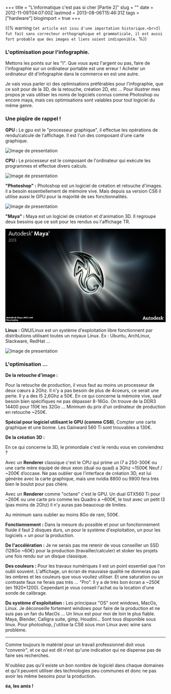 +++
title = "L'informatique c'est pas si cher [Partie 2]"
slug = ""
date = 2012-11-09T04:07:00Z
lastmod = 2013-08-06T15:46:31Z
tags = ["hardware"]
blogimport = true
+++

{{% warning `Cet article est issu d'une importation historique.<br>Il fut fait sans correcteur orthographique et grammaticale, il est aussi fort probable que des images et liens soient indisponible.` %}}

### L'optimisation pour l'infographie.

Mettons les points sur les "I". Que vous ayez l'argent ou pas, faire de l'infographie sur un ordinateur portable est une erreur ! Acheter un ordinateur dit d'infographie dans le commerce en est une autre.

Je vais vous parler ici des optimisations préférables pour l'infographie, que ce soit pour de la 3D, de la retouche, création 2D, etc ... Pour illustrer mes propos je vais utiliser les noms de logiciels connus comme Photoshop ou encore maya, mais ces optimisations sont valables pour tout logiciel du même genre.

### Une piqûre de rappel !

 **GPU :** Le gpu est le "processeur graphique", il effectue les opérations de rendu/calcule de l'affichage. Il est l'un des composant d'une carte graphique.

![Image de presentation](/images/static.pcinpact.com-images-bd-news-106359-geforce-gtx-560-ti-448-cores.png "")

**CPU :** Le processeur est le composant de l'ordinateur qui exécute les programmes et effectue divers calculs.

![Image de presentation](/images/hostwisely.com-wp-content-uploads-2011-02-intel-xeon-cpu-04351.jpg "")

**"Photoshop" :** Photoshop est un logiciel de création et retouche d'images. il a besoin essentiellement de mémoire vive. Mais depuis sa version CS6 il utilise aussi le GPU pour la majorité de ses fonctionnalités.

![Image de presentation](/images/www.formation-photoshop-pro.fr-wp-content-uploads-logo-photoshop.png "")

**"Maya" :** Maya est un logiciel de création et d'animation 3D. Il regroupe deux besoins que ce soit pour les rendus ou l'affichage TR.

![Image de presentation](/images/www.toxik.sk-img-maya_2013.png "")

**Linux :** GNU/Linux est un système d'exploitation libre fonctionnent par distributions utilisant toutes un noyaux Linux. Ex : Ubuntu, ArchLinux, Slackware, RedHat ...

![Image de presentation](/images/www.aquaray.fr-assets-fr-images-product-linux_negro_blanco.png "")

### L'optimisation ...

 **De la retouche d'image :**

Pour la retouche de production, il vous faut au moins un processeur de deux cœurs à 2Ghz. Il n'y a pas besoin de plus de 4coeurs, ce serait une perte. Il y a des I5 2,6Ghz a 50€. En ce qui concerne la mémoire vive, sauf besoin bien spécifiques ne pas dépasser 8-16Go. On trouve de la DDR3 14400 pour 110€ les 32Go ... Minimum du prix d'un ordinateur de production en retouche ~250€.

**Spécial pour logiciel utilisant le GPU (comme CS6)**, Compter une carte graphique et une bonne. Les Gainward 560 Ti sont trouvables a 130€.

**De la création 3D :**

En ce qui concerne la 3D, le primordiale c'est le rendu vous en conviendrez ?

Avec un **Renderer** classique c'est le CPU qui prime un I7 a 250-300€ ou une carte mère équipé de deux xeon (dual ou quad) a 3Ghz ~1500€ Neuf / ~200€ d’occase. Ne pas oublier que l'interface de création 3D, est lui générée avec la carte graphique, mais une nvidia 8800 ou 9800 fera très bien le boulot pour pas chère.

Avec un **Renderer** comme "octane" c'est le GPU. Un dual GTX560 Ti pour ~260€ ou une carte pro comme les Quadro a ~600€, le tout avec un petit I3 (pas moins de 2Ghz) il n'y auras pas beaucoup de limites.

Au minimum sans oublier au moins 8Go de ram, 500€.

**Fonctionnement :** Dans la mesure du possible et pour un fonctionnement fluide il faut 2 disques durs, un pour le système d'exploitation, un pour les logiciels + un pour la production.

**De l'accélération :** Je ne serais pas me retenir de vous conseiller un SSD (128Go ~60€) pour la production (travailler/calculer) et stoker les projets une fois rendu sur un disque classique.

**Des couleurs :** Pour les travaux numériques il est un point essentiel que l'on oubli souvent. L'affichage, un écran de mauvaise qualité ne donneras pas les ombres et les couleurs que vous vouliez utiliser. Et une saturation ou un contraste faux ne ferais pas très ... "Pro". Il y a de très bon écran a ~250€ (en 1920*1200). Cependant je vous conseil l'achat ou la location d'une sonde de calibrage.

**Du système d'exploitation :** Les principaux "OS" sont windows, MacOs, Linux. Je déconseille fortement windows pour faire de la production et ne suis pas un fan du MacOs ... Un linux est pour moi de loin le plus fiable. Maya, Blender, Calligra suite, gimp, Houdini... Sont tous disponible sous linux. Pour photoshop, j'utilise la CS6 sous mon Linux avec wine sans problème.

---

Comme toujours le matériel pour un travail professionnel doit vous "convenir", et ce qui est dit n'est qu'une indication qui ne dispense pas de faire ses recherches.

N'oubliez pas qu'il existe un bon nombre de logiciel dans chaque domaines et qu'il peuvent utiliser des technologies peu communes et donc ne pas avoir les même besoins pour la production.

**éa, les amis !**
